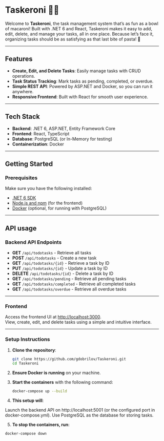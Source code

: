 # Taskeroni 📝🍝

Welcome to **Taskeroni**, the task management system that’s as fun as a bowl of macaroni! Built with .NET 6 and React, Taskeroni makes it easy to add, edit, delete, and manage your tasks, all in one place. Because let’s face it, organizing tasks should be as satisfying as that last bite of pasta! 🍲

---

## Features

- **Create, Edit, and Delete Tasks**: Easily manage tasks with CRUD operations.
- **Task Status Tracking**: Mark tasks as pending, completed, or overdue.
- **Simple REST API**: Powered by ASP.NET and Docker, so you can run it anywhere.
- **Responsive Frontend**: Built with React for smooth user experience.

---

## Tech Stack

- **Backend**: .NET 6, ASP.NET, Entity Framework Core
- **Frontend**: React, TypeScript
- **Database**: PostgreSQL (or In-Memory for testing)
- **Containerization**: Docker

---

## Getting Started

### Prerequisites

Make sure you have the following installed:

- [.NET 6 SDK](https://dotnet.microsoft.com/download/dotnet/6.0)
- [Node.js and npm](https://nodejs.org/) (for the frontend)
- [Docker](https://www.docker.com/) (optional, for running with PostgreSQL)

---

## API usage
### Backend API Endpoints

- **GET** `/api/todotasks` - Retrieve all tasks
- **POST** `/api/todotasks` - Create a new task
- **GET** `/api/todotasks/{id}` - Retrieve a task by ID
- **PUT** `/api/todotasks/{id}` - Update a task by ID
- **DELETE** `/api/todotasks/{id}` - Delete a task by ID
- **GET** `/api/todotasks/pending` - Retrieve all pending tasks
- **GET** `/api/todotasks/completed` - Retrieve all completed tasks
- **GET** `/api/todotasks/overdue` - Retrieve all overdue tasks

---

### Frontend

Access the frontend UI at [http://localhost:3000](http://localhost:3000).  
View, create, edit, and delete tasks using a simple and intuitive interface.

---

### Setup Instructions

1. **Clone the repository**:
   ```bash
   git clone https://github.com/gdobrilov/Taskeroni.git
   cd Taskeroni

2. **Ensure Docker is running** on your machine.

3. **Start the containers** with the following command:
   ```bash
   docker-compose up --build

4. **This setup will**:

  Launch the backend API on http://localhost:5001 (or the configured port in docker-compose.yml).
  Use PostgreSQL as the database for storing tasks.

5. **To stop the containers, run**:
  ```bash
  docker-compose down
